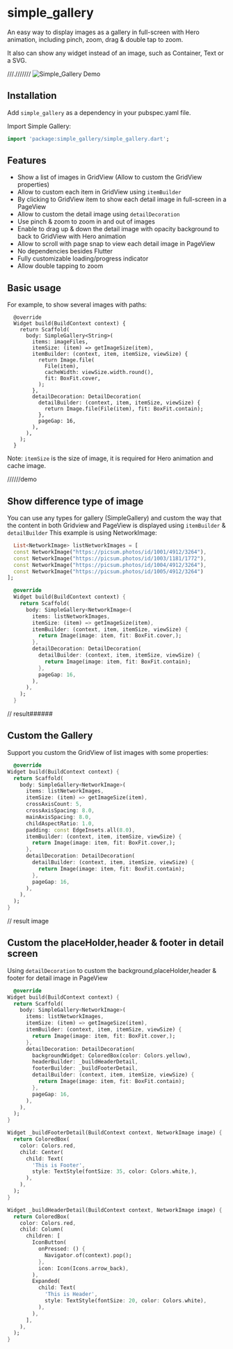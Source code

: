 # simple_gallery

An easy way to display images as a gallery in full-screen with Hero animation, including pinch, zoom, drag & double tap to zoom.

It also can show any widget instead of an image, such as Container, Text or a SVG.


///.///////
![Simple_Gallery Demo](https://github.com/thesmythgroup/easy_image_viewer/blob/main/demo_images/demo1.gif?raw=true "Simple Gallery Demo")


## Installation

Add `simple_gallery` as a dependency in your pubspec.yaml file.

Import Simple Gallery:
```dart
import 'package:simple_gallery/simple_gallery.dart';
```

## Features

* Show a list of images in GridView (Allow to custom the GridView properties)
* Allow to custom each item in GridView  using `itemBuilder`
* By clicking to GridView item to show each detail image in full-screen in a PageView
* Allow to custom the detail image using `detailDecoration`
* Use pinch & zoom to zoom in and out of images
* Enable to drag up & down the detail image with opacity background to back to GridView with Hero animation
* Allow to scroll with page snap to view each detail image in PageView
* No dependencies besides Flutter
* Fully customizable loading/progress indicator
* Allow double tapping to zoom


## Basic usage

For example, to show several images with paths:

```dark
  @override
  Widget build(BuildContext context) {
    return Scaffold(
      body: SimpleGallery<String>(
        items: imageFiles,
        itemSize: (item) => getImageSize(item),
        itemBuilder: (context, item, itemSize, viewSize) {
          return Image.file(
            File(item),
            cacheWidth: viewSize.width.round(),
            fit: BoxFit.cover,
          );
        },
        detailDecoration: DetailDecoration(
          detailBuilder: (context, item, itemSize, viewSize) {
            return Image.file(File(item), fit: BoxFit.contain);
          },
          pageGap: 16,
        ),
      ),
    );
  }
```

Note: `itemSize` is the size of image, it is required for Hero animation and cache image.

//////demo


## Show difference type of image

You can use any types for gallery (SimpleGallery<YourType>) and custom the way that the content in both Gridview and PageView is displayed using `itemBuilder` & `detailBuilder`
This example is using NetworkImage:

```dart
  List<NetworkImage> listNetworkImages = [
  const NetworkImage("https://picsum.photos/id/1001/4912/3264"),
  const NetworkImage("https://picsum.photos/id/1003/1181/1772"),
  const NetworkImage("https://picsum.photos/id/1004/4912/3264"),
  const NetworkImage("https://picsum.photos/id/1005/4912/3264")
];

  @override
  Widget build(BuildContext context) {
    return Scaffold(
      body: SimpleGallery<NetworkImage>(
        items: listNetworkImages,
        itemSize: (item) => getImageSize(item),
        itemBuilder: (context, item, itemSize, viewSize) {
          return Image(image: item, fit: BoxFit.cover,);
        },
        detailDecoration: DetailDecoration(
          detailBuilder: (context, item, itemSize, viewSize) {
            return Image(image: item, fit: BoxFit.contain);
          },
          pageGap: 16,
        ),
      ),
    );
  }
```

// result######


## Custom the Gallery

Support you custom the GridView of list images with some properties:

```dart
  @override
Widget build(BuildContext context) {
  return Scaffold(
    body: SimpleGallery<NetworkImage>(
      items: listNetworkImages,
      itemSize: (item) => getImageSize(item),
      crossAxisCount: 5,
      crossAxisSpacing: 8.0,
      mainAxisSpacing: 8.0,
      childAspectRatio: 1.0,
      padding: const EdgeInsets.all(8.0),
      itemBuilder: (context, item, itemSize, viewSize) {
        return Image(image: item, fit: BoxFit.cover,);
      },
      detailDecoration: DetailDecoration(
        detailBuilder: (context, item, itemSize, viewSize) {
          return Image(image: item, fit: BoxFit.contain);
        },
        pageGap: 16,
      ),
    ),
  );
}
```

// result image

## Custom the placeHolder,header & footer in detail screen

Using `detailDecoration` to custom the background,placeHolder,header & footer for detail image in PageView

```dart
  @override
Widget build(BuildContext context) {
  return Scaffold(
    body: SimpleGallery<NetworkImage>(
      items: listNetworkImages,
      itemSize: (item) => getImageSize(item),
      itemBuilder: (context, item, itemSize, viewSize) {
        return Image(image: item, fit: BoxFit.cover,);
      },
      detailDecoration: DetailDecoration(
        backgroundWidget: ColoredBox(color: Colors.yellow),
        headerBuilder: _buildHeaderDetail,
        footerBuilder: _buildFooterDetail,
        detailBuilder: (context, item, itemSize, viewSize) {
          return Image(image: item, fit: BoxFit.contain);
        },
        pageGap: 16,
      ),
    ),
  );
}

Widget _buildFooterDetail(BuildContext context, NetworkImage image) {
  return ColoredBox(
    color: Colors.red,
    child: Center(
      child: Text(
        'This is Footer',
        style: TextStyle(fontSize: 35, color: Colors.white,),
      ),
    ),
  );
}

Widget _buildHeaderDetail(BuildContext context, NetworkImage image) {
  return ColoredBox(
    color: Colors.red,
    child: Column(
      children: [
        IconButton(
          onPressed: () {
            Navigator.of(context).pop();
          },
          icon: Icon(Icons.arrow_back),
        ),
        Expanded(
          child: Text(
            'This is Header',
            style: TextStyle(fontSize: 20, color: Colors.white),
          ),
        ),
      ],
    ),
  );
}
```